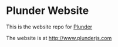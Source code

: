 # Plunder Website

This is the website repo for [Plunder](http://github.com/city41/plunder)

The website is at http://www.plunderjs.com

